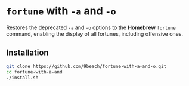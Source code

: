 # `fortune` with `-a` and `-o`

Restores the deprecated `-a` and `-o` options to the **Homebrew** `fortune`
command, enabling the display of all fortunes, including offensive ones.

## Installation

```bash
git clone https://github.com/9beach/fortune-with-a-and-o.git
cd fortune-with-a-and
./install.sh
```
